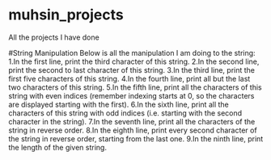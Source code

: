 # muhsin_projects
All the projects I have done

#String Manipulation
Below is all the manipulation I am doing to the string: 
1.In the first line, print the third character of this string.
2.In the second line, print the second to last character of this string.
3.In the third line, print the first five characters of this string.
4.In the fourth line, print all but the last two characters of this string.
5.In the fifth line, print all the characters of this string with even indices (remember indexing starts at 0, so the characters are displayed starting with the first).
6.In the sixth line, print all the characters of this string with odd indices (i.e. starting with the second character in the string).
7.In the seventh line, print all the characters of the string in reverse order.
8.In the eighth line, print every second character of the string in reverse order, starting from the last one.
9.In the ninth line, print the length of the given string.

